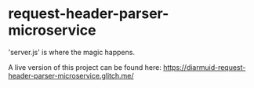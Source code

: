 # request-header-parser-microservice

'server.js' is where the magic happens.

A live version of this project can be found here: https://diarmuid-request-header-parser-microservice.glitch.me/
